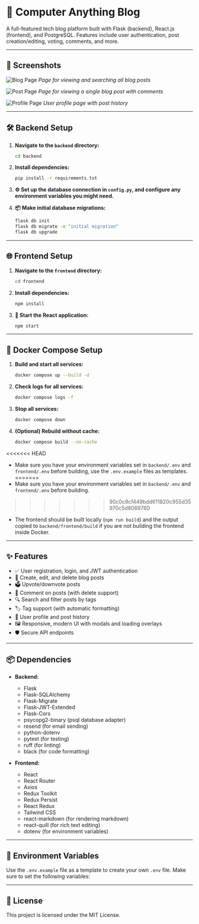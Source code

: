 # 📝 Computer Anything Blog

A full-featured tech blog platform built with Flask (backend), React.js (frontend), and PostgreSQL.
Features include user authentication, post creation/editing, voting, comments, and more.

---

## 📸 Screenshots

![Blog Page](assets/Screenshot_Blog_Page.png)
*Page for viewing and searching all blog posts*

![Post Page](assets/Screenshot_Post_Page.png)
*Page for viewing a single blog post with comments*

![Profile Page](assets/Screenshot_Profile_Page.png)
*User profile page with post history*

---

## 🛠️ Backend Setup

1. **Navigate to the `backend` directory:**

    ```bash
    cd backend
    ```

2. **Install dependencies:**

    ```bash
    pip install -r requirements.txt
    ```

3. **⚙️ Set up the database connection in `config.py`, and configure any environment variables you might need.**

4. **📦 Make initial database migrations:**

    ```bash
    flask db init
    flask db migrate -m "initial migration"
    flask db upgrade
    ```

---

## 🌐 Frontend Setup

1. **Navigate to the `frontend` directory:**

    ```bash
    cd frontend
    ```

2. **Install dependencies:**

    ```bash
    npm install
    ```

3. **🚀 Start the React application:**

    ```bash
    npm start
    ```

---

## 🐳 Docker Compose Setup

1. **Build and start all services:**

    ```bash
    docker compose up --build -d
    ```

2. **Check logs for all services:**

    ```bash
    docker compose logs -f
    ```

3. **Stop all services:**

    ```bash
    docker compose down
    ```

4. **(Optional) Rebuild without cache:**

    ```bash
    docker compose build --no-cache
    ```

<<<<<<< HEAD
- Make sure you have your environment variables set in `backend/.env` and `frontend/.env` before building, use the `.env.example` files as templates.
=======
- Make sure you have your environment variables set in `backend/.env` and `frontend/.env` before building.
>>>>>>> 90c0c9cf449bdd611820c955d35970c5d8069760
- The frontend should be built locally (`npm run build`) and the output copied to `backend/frontend/build` if you are not building the frontend inside Docker.

---

## ✨ Features

- ✅ User registration, login, and JWT authentication
- 📝 Create, edit, and delete blog posts
- 🗳️ Upvote/downvote posts
- 💬 Comment on posts (with delete support)
- 🔍 Search and filter posts by tags
- 🏷️ Tag support (with automatic formatting)
- 👤 User profile and post history
- 🖼️ Responsive, modern UI with modals and loading overlays
- 🛡️ Secure API endpoints

---

## 📦 Dependencies

- **Backend:**
  - Flask
  - Flask-SQLAlchemy
  - Flask-Migrate
  - Flask-JWT-Extended
  - Flask-Cors
  - psycopg2-binary (psql database adapter)
  - resend (for email sending)
  - python-dotenv
  - pytest (for testing)
  - ruff (for linting)
  - black (for code formatting)

- **Frontend:**
  - React
  - React Router
  - Axios
  - Redux Toolkit
  - Redux Persist
  - React Redux
  - Tailwind CSS
  - react-markdown (for rendering markdown)
  - react-quill (for rich text editing)
  - dotenv (for environment variables)

---

## 🔧 Environment Variables

Use the `.env.example` file as a template to create your own `.env` file. Make sure to set the following variables:

---

## 📜 License

This project is licensed under the MIT License.
